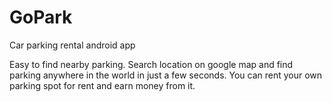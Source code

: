 # GoPark
Car parking rental android app

Easy to find nearby parking.
Search location on google map and find parking anywhere in the world in just a few seconds.
You can rent your own parking spot for rent and earn money from it.
